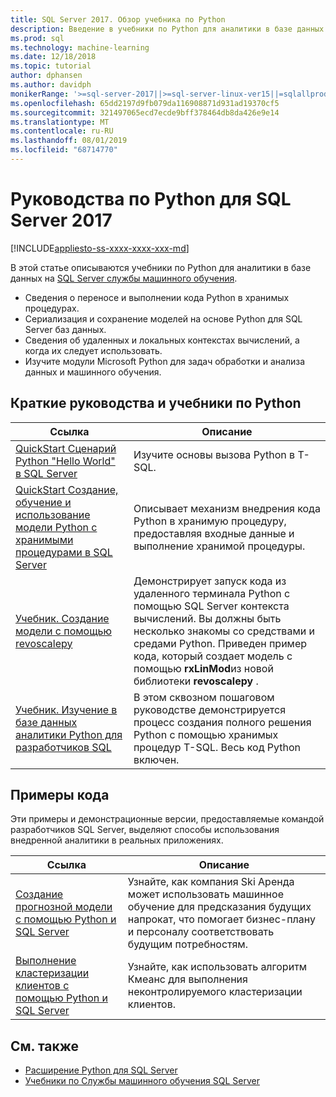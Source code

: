 ```yaml
---
title: SQL Server 2017. Обзор учебника по Python
description: Введение в учебники по Python для аналитики в базе данных SQL Server 2017.
ms.prod: sql
ms.technology: machine-learning
ms.date: 12/18/2018
ms.topic: tutorial
author: dphansen
ms.author: davidph
monikerRange: '>=sql-server-2017||>=sql-server-linux-ver15||=sqlallproducts-allversions'
ms.openlocfilehash: 65dd2197d9fb079da116908871d931ad19370cf5
ms.sourcegitcommit: 321497065ecd7ecde9bff378464db8da426e9e14
ms.translationtype: MT
ms.contentlocale: ru-RU
ms.lasthandoff: 08/01/2019
ms.locfileid: "68714770"
---
```

# <a name="sql-server-2017-python-tutorials"></a>Руководства по Python для SQL Server 2017
[!INCLUDE[appliesto-ss-xxxx-xxxx-xxx-md](../../includes/appliesto-ss-xxxx-xxxx-xxx-md.md)]

В этой статье описываются учебники по Python для аналитики в базе данных на [SQL Server службы машинного обучения](../install/sql-machine-learning-services-windows-install.md). 

+ Сведения о переносе и выполнении кода Python в хранимых процедурах.
+ Сериализация и сохранение моделей на основе Python для SQL Server баз данных.
+ Сведения об удаленных и локальных контекстах вычислений, а когда их следует использовать.
+ Изучите модули Microsoft Python для задач обработки и анализа данных и машинного обучения.

<a name="bkmk_pythontutorials"></a>

## <a name="python-quickstarts-and-tutorials"></a>Краткие руководства и учебники по Python

| Ссылка | Описание |
|------|-------------|
| [QuickStart Сценарий Python "Hello World" в SQL Server](quickstart-python-run-using-t-sql.md) | Изучите основы вызова Python в T-SQL. |
| [QuickStart Создание, обучение и использование модели Python с хранимыми процедурами в SQL Server](quickstart-python-train-score-in-tsql.md) | Описывает механизм внедрения кода Python в хранимую процедуру, предоставляя входные данные и выполнение хранимой процедуры. |
| [Учебник. Создание модели с помощью revoscalepy](use-python-revoscalepy-to-create-model.md) | Демонстрирует запуск кода из удаленного терминала Python с помощью SQL Server контекста вычислений. Вы должны быть несколько знакомы со средствами и средами Python. Приведен пример кода, который создает модель с помощью **rxLinMod**из новой библиотеки **revoscalepy** . |
| [Учебник. Изучение в базе данных аналитики Python для разработчиков SQL](sqldev-in-database-python-for-sql-developers.md) | В этом сквозном пошаговом руководстве демонстрируется процесс создания полного решения Python с помощью хранимых процедур T-SQL. Весь код Python включен.|

<a name ="bkmk_samples"></a>

## <a name="code-samples"></a>Примеры кода

Эти примеры и демонстрационные версии, предоставляемые командой разработчиков SQL Server, выделяют способы использования внедренной аналитики в реальных приложениях.

| Ссылка | Описание |
|------|-------------|
| [Создание прогнозной модели с помощью Python и SQL Server](https://microsoft.github.io/sql-ml-tutorials/python/rentalprediction/) | Узнайте, как компания Ski Аренда может использовать машинное обучение для предсказания будущих напрокат, что помогает бизнес-плану и персоналу соответствовать будущим потребностям. |
| [Выполнение кластеризации клиентов с помощью Python и SQL Server](https://microsoft.github.io/sql-ml-tutorials/python/customerclustering/) | Узнайте, как использовать алгоритм Кмеанс для выполнения неконтролируемого кластеризации клиентов. |

## <a name="see-also"></a>См. также

+ [Расширение Python для SQL Server](../concepts/extension-python.md)
+ [Учебники по Службы машинного обучения SQL Server](machine-learning-services-tutorials.md)
